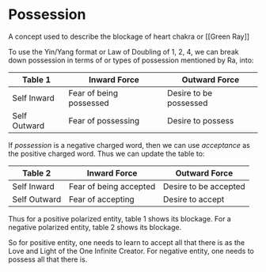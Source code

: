 # Possession
A concept used to describe the blockage of heart chakra or [[Green Ray]]

To use the Yin/Yang format or Law of Doubling of 1, 2, 4, we can break down possession in terms of or types of possession mentioned by Ra, into:

| Table 1      | Inward Force            | Outward Force          |
| ------------ | ----------------------- | ---------------------- |
| Self Inward  | Fear of being possessed | Desire to be possessed |
| Self Outward | Fear of possessing      | Desire to possess      |

If *possession* is a negative charged word, then we can use *acceptance* as the positive charged word. Thus we can update the table to:

| Table 2      | Inward Force           | Outward Force         |
| ------------ | ---------------------- | --------------------- |
| Self Inward  | Fear of being accepted | Desire to be accepted |
| Self Outward | Fear of accepting      | Desire to accept      |

Thus for a positive polarized entity, table 1 shows its blockage. For a negative polarized entity, table 2 shows its blockage. 

So for positive entity, one needs to learn to accept all that there is as the Love and Light of the One Infinite Creator. For negative entity, one needs to possess all that there is.